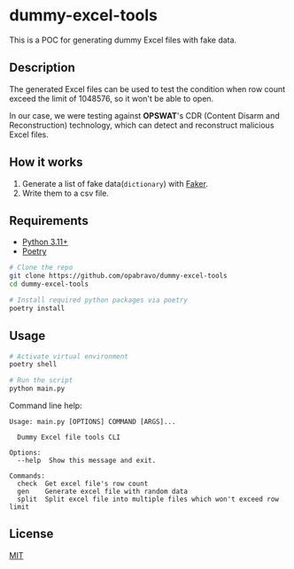 # dummy-excel-tools

This is a POC for generating dummy Excel files with fake data.

## Description

The generated Excel files can be used to test the condition when row count exceed the limit of 1048576, so it won't be able to open.

In our case, we were testing against **OPSWAT**'s CDR (Content Disarm and Reconstruction) technology, which can detect and reconstruct malicious Excel files.

## How it works

1. Generate a list of fake data(`dictionary`) with [Faker](https://faker.readthedocs.io/en/master/).
2. Write them to a csv file.

## Requirements

- [Python 3.11+](https://www.python.org/downloads/)
- [Poetry](https://python-poetry.org/docs/#installation)

```bash
# Clone the repo
git clone https://github.com/opabravo/dummy-excel-tools
cd dummy-excel-tools

# Install required python packages via poetry
poetry install
```

## Usage

```bash
# Activate virtual environment
poetry shell

# Run the script
python main.py
```

Command line help:

```console
Usage: main.py [OPTIONS] COMMAND [ARGS]...

  Dummy Excel file tools CLI

Options:
  --help  Show this message and exit.

Commands:
  check  Get excel file's row count
  gen    Generate excel file with random data
  split  Split excel file into multiple files which won't exceed row limit

```

## License

[MIT](LICENSE)

